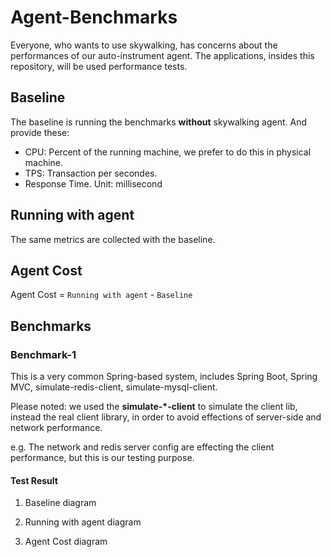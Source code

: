 # Agent-Benchmarks
Everyone, who wants to use skywalking, has concerns about the performances of our auto-instrument agent. The applications, insides this repository, will be used performance tests.

## Baseline
The baseline is running the benchmarks **without** skywalking agent. And provide these:
* CPU: Percent of the running machine, we prefer to do this in physical machine.
* TPS: Transaction per secondes.
* Response Time. Unit: millisecond

## Running with agent
The same metrics are collected with the baseline.

## Agent Cost
Agent Cost = `Running with agent` - `Baseline`


## Benchmarks
### Benchmark-1
This is a very common Spring-based system, includes Spring Boot, Spring MVC, simulate-redis-client, simulate-mysql-client.

Please noted: we used the **simulate-*-client** to simulate the client lib, instead the real client library, in order to avoid effections of server-side and network performance. 

e.g. The network and redis server config are effecting the client performance, but this is our testing purpose.

#### Test Result
1. Baseline diagram

2. Running with agent diagram

3. Agent Cost diagram
